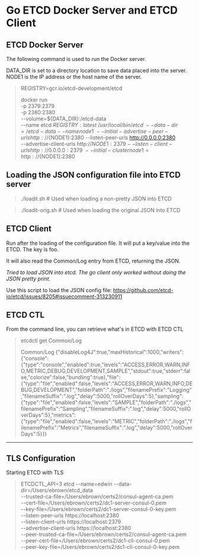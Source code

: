 
# Go ETCD Docker Server and ETCD Client

## ETCD Docker Server

The following command is used to run the Docker server.

DATA_DIR is set to a directory location to save data placed into the server. NODE1 is the IP address or the host name of the server.

> REGISTRY=gcr.io/etcd-development/etcd
>  
> docker run \
>   -p 2379:2379 \
>   -p 2380:2380 \
>   --volume=${DATA_DIR}:/etcd-data \
>   --name etcd ${REGISTRY}:latest \
>   /usr/local/bin/etcd \
>   --data-dir=/etcd-data --name node1 \
>   --initial-advertise-peer-urls http://${NODE1}:2380 --listen-peer-urls http://0.0.0.0:2380 \
>   --advertise-client-urls http://${NODE1}:2379 --listen-client-urls http://0.0.0.0:2379 \
>   --initial-cluster node1=http://${NODE1}:2380
>

## Loading the JSON configuration file into ETCD server

> ./loadit.sh <filename> # Used when loading a non-pretty JSON into ETCD

> ./loadit-orig.sh <filename> # Used when loading the original JSON into ETCD


## ETCD Client 

Run after the loading of the configuration file. It will put a key/value into the ETCD. The key is foo.

It will also read the Common/Log entry from ETCD, returning the JSON.

*Tried to load JSON into etcd. The go client only worked without doing the JSON pretty print.*


Use this script to load the JSON config file: https://github.com/etcd-io/etcd/issues/8205#issuecomment-313230911

## ETCD CTL

From the command line, you can retrieve what's in ETCD with ETCD CTL

> etcdctl get Common/Log
>
> Common/Log
> {"disableLog4J":true,"maxHistorical":1000,"writers":{"console":{"type":"console","enabled":true,"levels":"ACCESS,ERROR,WARN,INFO,METRIC,DEBUG,DEVELOPMENT,SAMPLE","stdout":true,"stderr":false,"colorize":false,"bundling":true},"file":{"type":"file","enabled":false,"levels":"ACCESS,ERROR,WARN,INFO,DEBUG,DEVELOPMENT","folderPath":"./logs","filenamePrefix":"Logging","filenameSuffix":".log","delay":5000,"rollOverDays":5},"sampling":{"type":"file","enabled":false,"levels":"SAMPLE","folderPath":"./logs","filenamePrefix":"Sampling","filenameSuffix":".log","delay":5000,"rollOverDays":5},"metrics":{"type":"file","enabled":false,"levels":"METRIC","folderPath":"./logs","filenamePrefix":"Metrics","filenameSuffix":".log","delay":5000,"rollOverDays":5}}}

----

## TLS Configuration

Starting ETCD with TLS

> ETCDCTL_API=3 etcd --name=edwin --data-dir=/Users/ebrown/etcd_data \
   --trusted-ca-file=/Users/ebrown/certs2/consul-agent-ca.pem \
  --cert-file=/Users/ebrown/certs2/dc1-server-consul-0.pem \
   --key-file=/Users/ebrown/certs2/dc1-server-consul-0-key.pem \
   --listen-peer-urls https://localhost:2380 \
   --listen-client-urls https://localhost:2379 \
   --advertise-client-urls https://localhost:2380  \
 --peer-trusted-ca-file=/Users/ebrown/certs2/consul-agent-ca.pem \
 --peer-cert-file=/Users/ebrown/certs2/dc1-cli-consul-0.pem \
 --peer-key-file=/Users/ebrown/certs2/dc1-cli-consul-0-key.pem

